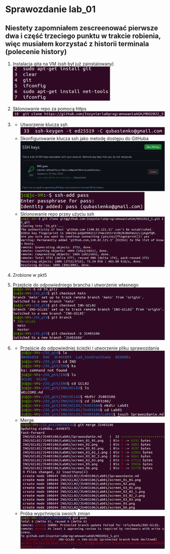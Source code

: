 # Sprawozdanie lab_01

## Niestety zapomniałem zescreenować pierwsze dwa i część trzeciego punktu w trakcie robienia, więc musiałem korzystać z historii terminala (polecenie history)

1. Instalacja gita na VM (ssh był już zainstalowany) \
    ![screen_01](./screen_01_01.png)
    
2. Sklonowanie repo za pomocą https\
    ![screen_02](./screen_02.png)
3. 
    + Utworzenie klucza ssh \
    ![screen_03_1](./screen_03_01.png)
    + Skonfigurowanie klucza ssh jako metodę dostępu do GitHuba\
    ![screen_03_2](./screen_03_02_1.png)
    ![screen_03_2](./screen_03_02_2.png)
    + Sklonowanie repo przey użyciu ssh\
    ![screen_03_3](./screen_03_03.png)
4. Zrobione w pkt5
5. Przejście do odpowiedniego brancha i utworzenie własnego\
    ![screen_05](./screen_05.png)
6.  + Przejście do odpowiedniej ścieżki i utworzenie pliku sprawozdania\
    ![screen_06](./screen_06.png)
    + Merge \
    ![screen_06](./screen_06_01.png)
    + Próba wypchnięcia swoich zmian\
    ![screen_06](./screen_06_02.png)